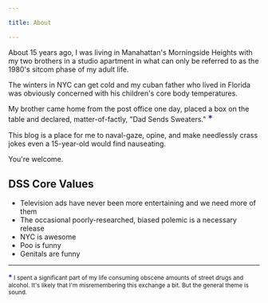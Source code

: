 ```yaml
---

title: About

---
```


About 15 years ago, I was living in Manahattan's Morningside Heights with my two brothers in a studio apartment in what can only be referred to as the 1980's sitcom phase of my adult life.

The winters in NYC can get cold and my cuban father who lived in Florida was obviously concerned with his children's core body temperatures.

My brother came home from the post office one day, placed a box on the table and declared, matter-of-factly, "Dad Sends Sweaters."
<span style="color:blue;font-size:1.3em">*</span>

This blog is a place for me to naval-gaze, opine, and make needlessly crass jokes even a 15-year-old would find nauseating.

You're welcome.


## DSS Core Values

* Television ads have never been more entertaining and we need more of them
* The occasional poorly-researched, biased polemic is a necessary release
* NYC is awesome
* Poo is funny
* Genitals are funny

-------------------------------------------------------

<small>
<span style="color:blue;font-size:1.3em">*</span>
I spent a significant part of my life consuming obscene amounts of street drugs and alcohol. It's likely that I'm misremembering this exchange a bit. But the general theme is sound.</small>

